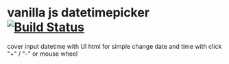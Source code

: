 # vanilla js datetimepicker [![Build Status](https://api.travis-ci.com/ygricks/simple-datetimepicker.svg?branch=master)](https://travis-ci.com/ygricks/simple-datetimepicker)
cover input datetime with UI html for simple change date and time with click "+" / "-" or mouse wheel
